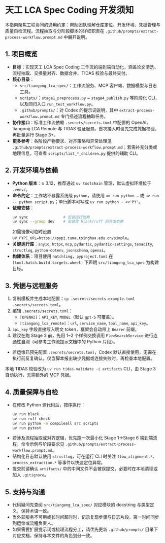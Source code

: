 # 天工 LCA Spec Coding 开发须知

本指南聚焦工程协同的通用约定：帮助团队理解仓库定位、开发环境、凭据管理与质量自检流程。流程抽取与分阶段脚本的详细职责在 `.github/prompts/extract-process-workflow.prompt.md` 中展开说明。

## 1. 项目概览
- **目标**：实现天工 LCA Spec Coding 工作流的端到端自动化，涵盖论文清洗、流程抽取、交换量对齐、数据合并、TIDAS 校验与最终交付。
- **核心目录**：
  - `src/tiangong_lca_spec/`：工作流服务、MCP 客户端、数据模型与日志工具。
  - `scripts/`：`stage1_preprocess.py` ~ `stage4_publish.py` 等阶段化 CLI，以及回归入口 `run_test_workflow.py`。
  - `.github/prompts/`：对 Codex 的提示词说明，其中 `extract-process-workflow.prompt.md` 专门描述流程抽取任务。
- **协作接口**：标准工作流依赖 `.secrets/secrets.toml` 中配置的 OpenAI、tiangong LCA Remote 与 TIDAS 验证服务。首次接入时请先完成凭据校验，再批量运行 Stage 3+。
- **更多参考**：各阶段产物要求、对齐策略和异常处理见 `.github/prompts/extract-process-workflow.prompt.md`；若需补充分类或地理信息，可查看 `scripts/list_*_children.py` 提供的辅助 CLI。

## 2. 开发环境与依赖
- **Python 版本**：≥ 3.12，推荐通过 `uv toolchain` 管理，默认虚拟环境位于 `.venv/`。
- **命令约定**：工作站不暴露系统级 `python`，请使用 `uv run python …` 或 `uv run -- python script.py`；单行脚本可写成 `uv run python - <<'PY'`。
- **依赖安装**：
  ```bash
  uv sync                # 安装运行依赖
  uv sync --group dev    # 安装含 black/ruff 的开发依赖
  ```
  如需镜像可临时设置 `UV_PYPI_URL=https://pypi.tuna.tsinghua.edu.cn/simple`。
- **关键运行库**：`anyio`, `httpx`, `mcp`, `pydantic`, `pydantic-settings`, `tenacity`, `structlog`, `python-dotenv`, `jsonschema`, `openai`。
- **构建体系**：项目使用 `hatchling`，`pyproject.toml` 在 `[tool.hatch.build.targets.wheel]` 下声明 `src/tiangong_lca_spec` 为构建目标。

## 3. 凭据与远程服务
1. 复制模板并生成本地配置：`cp .secrets/secrets.example.toml .secrets/secrets.toml`。
2. 编辑 `.secrets/secrets.toml`：
   - `[OPENAI]`：`API_KEY`, `MODEL`（默认 `gpt-5` 可覆盖）。
   - `[tiangong_lca_remote]`：`url`, `service_name`, `tool_name`, `api_key`。
3. `api_key` 字段直接写入明文 token，框架会自动带上 `Bearer` 前缀。
4. 建议在跑 Stage 3 前，先用 1~2 个样例交换调用 `FlowSearchService` 进行连通性自测（可参考工作流提示文档中的 Python 片段）。
- 若运维已预先配置 `.secrets/secrets.toml`，Codex 默认直接使用，无需在执行前反复确认。仅当脚本报出缺少凭据或连接失败时，再检查本地配置。

本地 TIDAS 校验改为 `uv run tidas-validate -i artifacts` CLI，由 Stage 3 自动执行，无需额外的 MCP 凭据。

## 4. 质量保障与自检
- 在修改 Python 源代码后，按序执行：
  ```bash
  uv run black .
  uv run ruff check
  uv run python -m compileall src scripts
  uv run pytest
  ```
- 若涉及流程抽取或对齐逻辑，优先跑一次最小化 Stage 1→Stage 6 端到端流程，命令示例与阶段要求见 `.github/prompts/extract-process-workflow.prompt.md`。
- 结构化日志默认使用 `structlog`，可在运行 CLI 时关注 `flow_alignment.*`、`process_extraction.*` 等事件以快速定位异常。
- 提交前请确认 `artifacts/` 中的中间文件不会被误提交，必要时在本地清理或加入 `.gitignore`。

## 5. 支持与沟通
- 代码疑问先查阅 `src/tiangong_lca_spec/` 对应模块的 docstring 与类型定义，保持术语一致。
- 当外部服务不可用或长时间超时时，记录复现步骤与日志片段，第一时间同步到运维或流程负责人。
- 如果需要扩展提示词或梳理流程分工，请优先更新 `.github/prompts/` 目录下对应文档，保持与本文件的角色划分一致。
